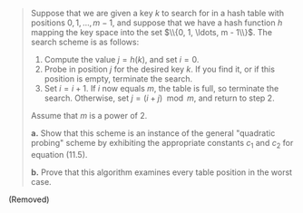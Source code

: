 > Suppose that we are given a key $k$ to search for in a hash table with positions $0, 1, \ldots, m - 1$, and suppose that we have a hash function $h$ mapping the key space into the set $\\{0, 1, \ldots, m - 1\\}$. The search scheme is as follows:
>
> 1. Compute the value $j = h(k)$, and set $i = 0$.
> 2. Probe in position $j$ for the desired key $k$. If you find it, or if this position is empty, terminate the search.
> 3. Set $i = i + 1$. If $i$ now equals $m$, the table is full, so terminate the search. Otherwise, set $j = (i + j) \mod m$, and return to step 2.
>
> Assume that $m$ is a power of $2$.
>
> **a.** Show that this scheme is an instance of the general "quadratic probing" scheme by exhibiting the appropriate constants $c_1$ and $c_2$ for equation $\text{(11.5)}$.
>
> **b.** Prove that this algorithm examines every table position in the worst case.

(Removed)
